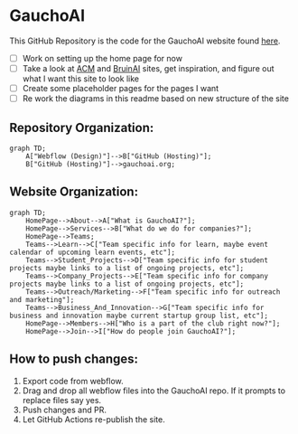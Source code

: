 # GauchoAI

This GitHub Repository is the code for the GauchoAI website found [here](gauchoai.org).

- [ ] Work on setting up the home page for now
- [ ] Take a look at [ACM](https://www.ucsbacm.com/) and [BruinAI](https://bruinai.org/) sites, get inspiration, and figure out what I want this site to look like
- [ ] Create some placeholder pages for the pages I want
- [ ] Re work the diagrams in this readme based on new structure of the site

## Repository Organization:

```mermaid
graph TD;
    A["Webflow (Design)"]-->B["GitHub (Hosting)"];
    B["GitHub (Hosting)"]-->gauchoai.org;
```

## Website Organization:

```mermaid
graph TD;
    HomePage-->About-->A["What is GauchoAI?"];
    HomePage-->Services-->B["What do we do for companies?"];
    HomePage-->Teams;
    Teams-->Learn-->C["Team specific info for learn, maybe event calendar of upcoming learn events, etc"];
    Teams-->Student_Projects-->D["Team specific info for student projects maybe links to a list of ongoing projects, etc"];
    Teams-->Company_Projects-->E["Team specific info for company projects maybe links to a list of ongoing projects, etc"];
    Teams-->Outreach/Marketing-->F["Team specific info for outreach and marketing"];
    Teams-->Business_And_Innovation-->G["Team specific info for business and innovation maybe current startup group list, etc"];
    HomePage-->Members-->H["Who is a part of the club right now?"];
    HomePage-->Join-->I["How do people join GauchoAI?"];
```
## How to push changes:

1. Export code from webflow.
2. Drag and drop all webflow files into the GauchoAI repo. If it prompts to replace files say yes.
3. Push changes and PR.
4. Let GitHub Actions re-publish the site.
